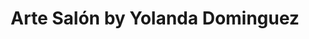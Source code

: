 ---
title: "Arte Salón by Yolanda Dominguez"
url: /ciudad-guayana-puerto-ordaz/arte-salon-by-yolanda-dominguez/
shop: cosméticos
---